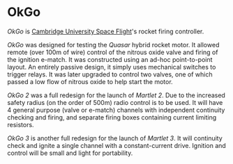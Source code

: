 OkGo
====

*OkGo* is [Cambridge University Space Flight](http://cusf.co.uk)'s
rocket firing controller.

*OkGo* was designed for testing the *Quasar* hybrid rocket motor.  It allowed
remote (over 100m of wire) control of the nitrous oxide valve and firing of the
ignition e-match.  It was constructed using an ad-hoc point-to-point layout.
An entirely passive design, it simply uses mechanical switches to trigger
relays.  It was later upgraded to control two valves, one of which passed a low
flow of nitrous oxide to help start the motor.

*OkGo 2* was a full redesign for the launch of *Martlet 2*.  Due to the
increased safety radius (on the order of 500m) radio control is to be used.  It
will have 4 general purpose (valve or e-match) channels with independent
continuity checking and firing, and separate firing boxes containing current
limiting resistors.

*OkGo 3* is another full redesign for the launch of *Martlet 3*.  It will
continuity check and ignite a single channel with a constant-current drive.
Ignition and control will be small and light for portability.
